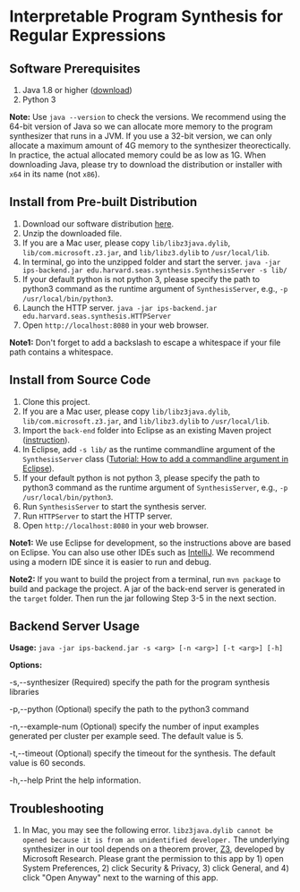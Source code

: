 
# Interpretable Program Synthesis for Regular Expressions

## Software Prerequisites
1. Java 1.8 or higher ([download](https://www.java.com/en/download/))
2. Python 3

**Note:** Use `java --version` to check the versions. We recommend using the 64-bit version of Java so we can allocate more memory to the program synthesizer that runs in a JVM. If you use a 32-bit version, we can only allocate a maximum amount of 4G memory to the synthesizer theorectically. In practice, the actual allocated memory could be as low as 1G. When downloading Java, please try to download the distribution or installer with `x64` in its name (not `x86`).  

## Install from Pre-built Distribution

1. Download our software distribution [here](https://drive.google.com/file/d/13PjquOCUHdmQGPOseWEiBPP3AavpJQTb/view?usp=sharing).
2. Unzip the downloaded file.
3. If you are a Mac user, please copy `lib/libz3java.dylib`, `lib/com.microsoft.z3.jar`, and `lib/libz3.dylib` to `/usr/local/lib`. 
4. In terminal, go into the unzipped folder and start the server.
`java -jar ips-backend.jar edu.harvard.seas.synthesis.SynthesisServer -s lib/`
5. If your default python is not python 3, please specify the path to python3 command as the runtime argument of `SynthesisServer`, e.g., `-p /usr/local/bin/python3`.
6. Launch the HTTP server. 
`java -jar ips-backend.jar edu.harvard.seas.synthesis.HTTPServer`
7. Open `http://localhost:8080` in your web browser.

**Note1:** Don't forget to add a backslash to escape a whitespace if your file path contains a whitespace.

## Install from Source Code

1. Clone this project. 
2. If you are a Mac user, please copy `lib/libz3java.dylib`, `lib/com.microsoft.z3.jar`, and `lib/libz3.dylib` to `/usr/local/lib`. 
3. Import the `back-end` folder into Eclipse as an existing Maven project ([instruction](https://vaadin.com/learn/tutorials/import-maven-project-eclipse)).
4. In Eclipse, add `-s lib/` as the runtime commandline argument of the `SynthesisServer` class ([Tutorial: How to add a commandline argument in Eclipse](https://www.codejava.net/ides/eclipse/how-to-pass-arguments-when-running-a-java-program-in-eclipse)).
5. If your default python is not python 3, please specify the path to python3 command as the runtime argument of `SynthesisServer`, e.g., `-p /usr/local/bin/python3`.
5. Run `SynthesisServer` to start the synthesis server.
6. Run `HTTPServer` to start the HTTP server.
5. Open `http://localhost:8080` in your web browser.

**Note1:** We use Eclipse for development, so the instructions above are based on Eclipse. You can also use other IDEs such as [IntelliJ](https://www.lagomframework.com/documentation/1.6.x/java/IntellijMaven.html). We recommend using a modern IDE since it is easier to run and debug.

**Note2:** If you want to build the project from a terminal, run `mvn package` to build and package the project. A jar of the back-end server is generated in the `target` folder. Then run the jar following Step 3-5 in the next section.

## Backend Server Usage
**Usage:** 
`java -jar ips-backend.jar -s <arg> [-n <arg>] [-t <arg>] [-h]`

**Options:**

-s,--synthesizer <arg>       (Required) specify the path for the program synthesis libraries

-p,--python <arg> 			 (Optional) specify the path to the python3 command 

-n,--example-num <arg>       (Optional) specify the number of input examples generated per cluster per example seed. The default value is 5.

-t,--timeout <arg>           (Optional) specify the timeout for the synthesis. The default value is 60 seconds.

-h,--help                    Print the help information.


## Troubleshooting
1. In Mac, you may see the following error.
```libz3java.dylib cannot be opened because it is from an unidentified developer.```
The underlying synthesizer in our tool depends on a theorem prover, [Z3](https://github.com/Z3Prover/z3), developed by Microsoft Research. Please grant the permission to this app by 1) open System Preferences, 2) click Security & Privacy, 3) click General, and 4) click "Open Anyway" next to the warning of this app.
